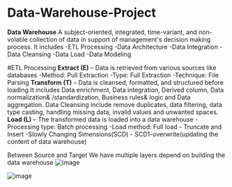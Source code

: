 # Data-Warehouse-Project
**Data Warehouse**
A subject-oriented, integrated, time-variant, and non-volatile collection of data in support of management's decision making process.
It includes
-ETL Processing
-Data Architecture
-Data Integration
-Data Cleansing
-Data Load
-Data Modeling

#ETL Processing
**Extract (E)** – Data is retrieved from various sources like databases
-Method: Pull Extraction
-Type: Full Extraction 
-Technique: File Parsing
**Transform (T)** – Data is cleansed, formatted, and structured before loading
It includes Data enrichment, Data integration, Derived column, Data normalization& /standardization, Business rules& logic and Data aggregation.
Data Cleansing include remove duplicates, data filtering, data type casting, handling missing data, invalid values and unwanted spaces.
**Load (L)** – The transformed data is loaded into a data warehouse
-Processing type: Batch processing
-Load method: Full load - Truncate and Insert
-Slowly Changing Simensions(SCD) - SCD1-overwrite(updating the content of data warehouse)

Between Source and Target We have multiple layers depend on building the data warehouse
![image](https://github.com/user-attachments/assets/d5ed9044-4efa-471f-a73f-c02bc133ef2b)



![image](https://github.com/user-attachments/assets/3a0c5afe-e83a-4b94-a9db-54fb5311ea48)
